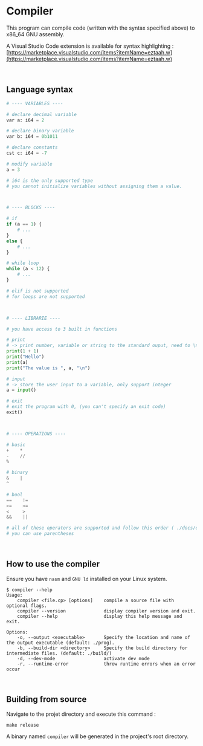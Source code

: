# Compiler

This program can compile code (written with the syntax specified above) to x86_64 GNU assembly.

A Visual Studio Code extension is available for syntax highlighting :    
[https://marketplace.visualstudio.com/items?itemName=eztaah.w](https://marketplace.visualstudio.com/items?itemName=eztaah.w)

<br>

## Language syntax 

```python
# ---- VARIABLES ----

# declare decimal variable
var a: i64 = 2

# declare binary variable
var b: i64 = 0b1011

# declare constants
cst c: i64 = -7

# modify variable
a = 3

# i64 is the only supported type
# you cannot initialize variables without assigning them a value.



# ---- BLOCKS ----

# if
if (a == 1) {
    # ...
}
else {
    # ...
}

# while loop
while (a < 12) {
    # ...
}

# elif is not supported 
# for loops are not supported



# ---- LIBRARIE ----

# you have access to 3 built in functions

# print
# -> print number, variable or string to the standard ouput, need to \n manually
print(1 + 1)
print("Hello")
print(a)
print("The value is ", a, "\n")

# input
# -> store the user input to a variable, only support integer
a = input()

# exit
# exit the program with 0, (you can't specify an exit code)
exit()



# ---- OPERATIONS ----

# basic
+    *
-    //
%    

# binary
&    |
^

# bool
==    !=
<=    >=
<     >
&&    ||

# all of these operators are supported and follow this order ( ./docs/operator-order.txt )
# you can use parentheses
``` 

<br>

## How to use the compiler

Ensure you have `nasm` and `GNU ld` installed on your Linux system.
```
$ compiler --help                                    
Usage:
    compiler <file.cp> [options]    compile a source file with optional flags.
    compiler --version              display compiler version and exit.
    compiler --help                 display this help message and exit.

Options:
    -o, --output <executable>       Specify the location and name of the output executable (default: ./prog).
    -b, --build-dir <directory>     Specify the build directory for intermediate files. (default: ./build/)
    -d, --dev-mode                  activate dev mode
    -r, --runtime-error             throw runtime errors when an error occur
``` 

<br>

## Building from source

Navigate to the projet directory and execute this command :
```shell
make release
``` 

A binary named `compiler` will be generated in the project's root directory.